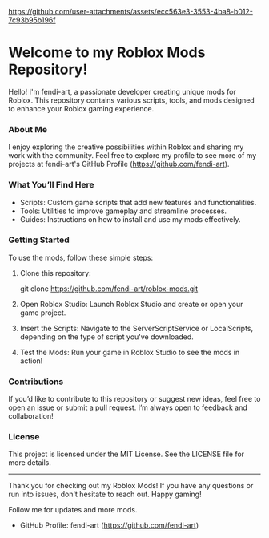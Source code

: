 


https://github.com/user-attachments/assets/ecc563e3-3553-4ba8-b012-7c93b95b196f

# Welcome to my Roblox Mods Repository!

Hello! I'm fendi-art, a passionate developer creating unique mods for Roblox. This repository contains various scripts, tools, and mods designed to enhance your Roblox gaming experience.

### About Me

I enjoy exploring the creative possibilities within Roblox and sharing my work with the community. Feel free to explore my profile to see more of my projects at fendi-art's GitHub Profile (https://github.com/fendi-art).

### What You’ll Find Here

- Scripts: Custom game scripts that add new features and functionalities.
- Tools: Utilities to improve gameplay and streamline processes.
- Guides: Instructions on how to install and use my mods effectively.

### Getting Started

To use the mods, follow these simple steps:

1. Clone this repository:
   
   git clone https://github.com/fendi-art/roblox-mods.git
   
   
2. Open Roblox Studio:
   Launch Roblox Studio and create or open your game project.

3. Insert the Scripts:
   Navigate to the ServerScriptService or LocalScripts, depending on the type of script you've downloaded.

4. Test the Mods:
   Run your game in Roblox Studio to see the mods in action!

### Contributions

If you’d like to contribute to this repository or suggest new ideas, feel free to open an issue or submit a pull request. I’m always open to feedback and collaboration!

### License

This project is licensed under the MIT License. See the LICENSE file for more details.

---

Thank you for checking out my Roblox Mods! If you have any questions or run into issues, don't hesitate to reach out. Happy gaming!

Follow me for updates and more mods.

- GitHub Profile: fendi-art (https://github.com/fendi-art)
